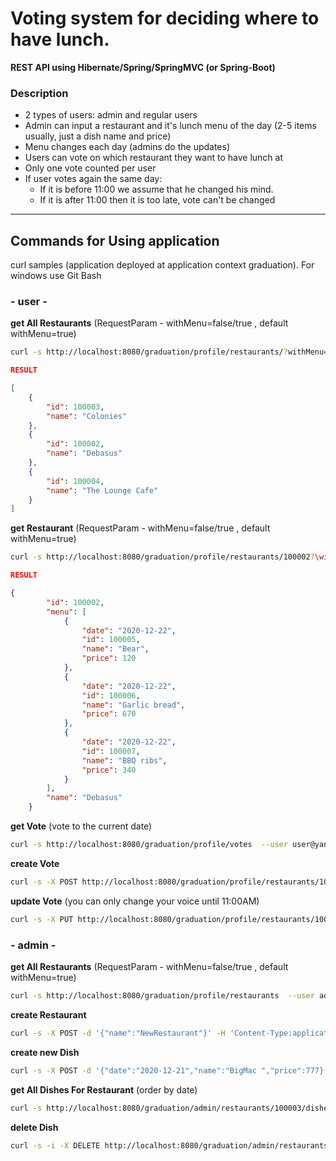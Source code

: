# Voting system for deciding where to have lunch.

**REST API using Hibernate/Spring/SpringMVC (or Spring-Boot)**

### Description

 * 2 types of users: admin and regular users
 * Admin can input a restaurant and it's lunch menu of the day (2-5 items usually, just a dish name and price)
 * Menu changes each day (admins do the updates)
 * Users can vote on which restaurant they want to have lunch at
 * Only one vote counted per user
 * If user votes again the same day:
    - If it is before 11:00 we assume that he changed his mind.
    - If it is after 11:00 then it is too late, vote can't be changed
------
##  Commands for Using application
curl samples (application deployed at application context graduation).
For windows use Git Bash


### - **user** -


**get All Restaurants** (RequestParam - withMenu=false/true , default withMenu=true)

```sh
curl -s http://localhost:8080/graduation/profile/restaurants/?withMenu=false --user user@yandex.ru:password
```
```json
RESULT

[
    {
        "id": 100003,
        "name": "Colonies"
    },
    {
        "id": 100002,
        "name": "Debasus"
    },
    {
        "id": 100004,
        "name": "The Lounge Cafe"
    }
]
```

**get Restaurant** (RequestParam - withMenu=false/true , default withMenu=true)

```sh
curl -s http://localhost:8080/graduation/profile/restaurants/100002?\withMenu\=false  --user user@yandex.ru:password
```

```json
RESULT

{
        "id": 100002,
        "menu": [
            {
                "date": "2020-12-22",
                "id": 100005,
                "name": "Bear",
                "price": 120
            },
            {
                "date": "2020-12-22",
                "id": 100006,
                "name": "Garlic bread",
                "price": 670
            },
            {
                "date": "2020-12-22",
                "id": 100007,
                "name": "BBQ ribs",
                "price": 340
            }
        ],
        "name": "Debasus"
    }
```

**get Vote** (vote to the current date)
```sh
curl -s http://localhost:8080/graduation/profile/votes  --user user@yandex.ru:password
```
**create Vote**  
```sh
curl -s -X POST http://localhost:8080/graduation/profile/restaurants/100003/votes  --user user@yandex.ru:password
```
**update Vote** (you can only change your voice until 11:00AM)
```sh
curl -s -X PUT http://localhost:8080/graduation/profile/restaurants/100004/votes/100019  --user user@yandex.ru:password
```
### - **admin** -

**get All Restaurants** (RequestParam - withMenu=false/true , default withMenu=true)
```sh
curl -s http://localhost:8080/graduation/profile/restaurants  --user admin@gmail.com:admin
```
**create Restaurant**
```sh
curl -s -X POST -d '{"name":"NewRestaurant"}' -H 'Content-Type:application/json;charset=UTF-8' http://localhost:8080/graduation/admin/restaurants --user admin@gmail.com:admin
```

**create new Dish**
```sh
curl -s -X POST -d '{"date":"2020-12-21","name":"BigMac ","price":777}' -H 'Content-Type:application/json;charset=UTF-8' http://localhost:8080/graduation/admin/restaurants/100003/dishes --user admin@gmail.com:admin
```

**get All Dishes For Restaurant** (order by date)
```sh
curl -s http://localhost:8080/graduation/admin/restaurants/100003/dishes --user admin@gmail.com:admin
```
**delete Dish**
```sh
curl -s -i -X DELETE http://localhost:8080/graduation/admin/restaurants/100003/dishes/100010  --user admin@gmail.com:admin
```
